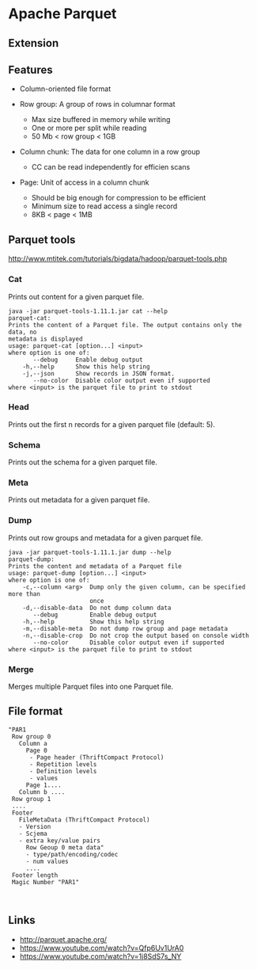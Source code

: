 # Apache Parquet

## Extension



## Features

* Column-oriented file format
* Row group: A group of rows in columnar format
  * Max size buffered in memory while writing
  * One or more per split while reading
  * 50 Mb < row group < 1GB
    
* Column chunk: The data for one column in a row group
  * CC can be read independently for efficien scans
    
* Page: Unit of access in a column chunk
  * Should be big enough for compression to be efficient
  * Minimum size to read access a single record  
  * 8KB < page < 1MB  

## Parquet tools

http://www.mtitek.com/tutorials/bigdata/hadoop/parquet-tools.php

### Cat

Prints out content for a given parquet file.
```
java -jar parquet-tools-1.11.1.jar cat --help
parquet-cat:
Prints the content of a Parquet file. The output contains only the data, no
metadata is displayed
usage: parquet-cat [option...] <input>
where option is one of:
       --debug     Enable debug output
    -h,--help      Show this help string
    -j,--json      Show records in JSON format.
       --no-color  Disable color output even if supported
where <input> is the parquet file to print to stdout
```

### Head

Prints out the first n records for a given parquet file (default: 5).

### Schema

Prints out the schema for a given parquet file.

### Meta

Prints out metadata for a given parquet file.

### Dump

  Prints out row groups and metadata for a given parquet file.

```
java -jar parquet-tools-1.11.1.jar dump --help
parquet-dump:
Prints the content and metadata of a Parquet file
usage: parquet-dump [option...] <input>
where option is one of:
    -c,--column <arg>  Dump only the given column, can be specified more than
                       once
    -d,--disable-data  Do not dump column data
       --debug         Enable debug output
    -h,--help          Show this help string
    -m,--disable-meta  Do not dump row group and page metadata
    -n,--disable-crop  Do not crop the output based on console width
       --no-color      Disable color output even if supported
where <input> is the parquet file to print to stdout

```

### Merge

  Merges multiple Parquet files into one Parquet file.

## File format

```
"PAR1 
 Row group 0
   Column a
     Page 0
      - Page header (ThriftCompact Protocol)
      - Repetition levels
      - Definition levels
      - values
     Page 1....
   Column b ....  
 Row group 1
 ....
 Footer
   FileMetaData (ThriftCompact Protocol)
   - Version
   - Scjema
   - extra key/value pairs
     Row Geoup 0 meta data"
     - type/path/encoding/codec
     - num values
     ....
 Footer length
 Magic Number "PAR1"    
 
 
```

## Links

* http://parquet.apache.org/
* https://www.youtube.com/watch?v=Qfp6Uv1UrA0
* https://www.youtube.com/watch?v=1j8SdS7s_NY